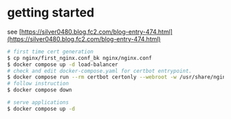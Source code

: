 # getting started

see [https://silver0480.blog.fc2.com/blog-entry-474.html](https://silver0480.blog.fc2.com/blog-entry-474.html)

```sh
# first time cert generation
$ cp nginx/first_nginx.conf_bk nginx/nginx.conf
$ docker compose up -d load-balancer
# check and edit docker-compose.yaml for certbot entrypoint.
$ docker compose run --rm certbot certonly --webroot -w /usr/share/nginx/html/ -d nzxt-docs.tk -d www.nzxt-docs.tk
# follow instruction
$ docker compose down
```

```sh
# serve applications
$ docker compose up -d
```
